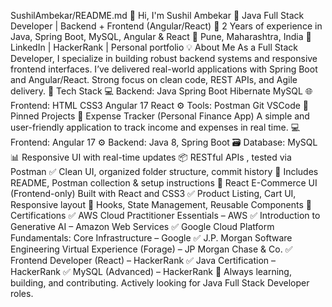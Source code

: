 SushilAmbekar/README.md 👋 Hi, I'm Sushil Ambekar 🎯 Java Full Stack Developer | Backend + Frontend (Angular/React) 💼 2 Years of experience in Java, Spring Boot, MySQL, Angular & React 📍 Pune, Maharashtra, India 🔗 LinkedIn | HackerRank | Personal portfolio 💡 About Me As a Full Stack Developer, I specialize in building robust backend systems and responsive frontend interfaces. I’ve delivered real-world applications with Spring Boot and Angular/React. Strong focus on clean code, REST APIs, and Agile delivery. 🚀 Tech Stack 💻 Backend: Java Spring Boot Hibernate MySQL 🌐 Frontend: HTML CSS3 Angular 17 React ⚙️ Tools: Postman Git VSCode 📌 Pinned Projects 🔹 Expense Tracker (Personal Finance App) A simple and user-friendly application to track income and expenses in real time. 💻 Frontend: Angular 17 ⚙️ Backend: Java 8, Spring Boot 🗃️ Database: MySQL 📊 Responsive UI with real-time updates 📦 RESTful APIs , tested via Postman ✅ Clean UI, organized folder structure, commit history 📄 Includes README, Postman collection & setup instructions 🔹 React E-Commerce UI (Frontend-only) Built with React and CSS3 ✅ Product Listing, Cart UI, Responsive layout 🔧 Hooks, State Management, Reusable Components 📜 Certifications ✅ AWS Cloud Practitioner Essentials – AWS ✅ Introduction to Generative AI – Amazon Web Services ✅ Google Cloud Platform Fundamentals: Core Infrastructure – Google ✅ J.P. Morgan Software Engineering Virtual Experience (Forage) – JP Morgan Chase & Co. ✅ Frontend Developer (React) – HackerRank ✅ Java Certification – HackerRank ✅ MySQL (Advanced) – HackerRank 🧠 Always learning, building, and contributing. Actively looking for Java Full Stack Developer roles.
